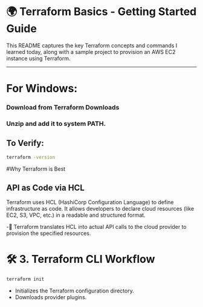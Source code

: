 # 🌍 Terraform Basics - Getting Started Guide

This README captures the key Terraform concepts and commands I learned today, along with a sample project to provision an AWS EC2 instance using Terraform.

---

# For Windows:

### Download from Terraform Downloads

### Unzip and add it to system PATH.

## To Verify:

```bash
terraform -version
```

#Why Terraform is Best

##  API as Code via HCL

Terraform uses HCL (HashiCorp Configuration Language) to define infrastructure as code. It allows developers to declare cloud resources (like EC2, S3, VPC, etc.) in a readable and structured format.

-🧠 Terraform translates HCL into actual API calls to the cloud provider to provision the specified resources.


# 🛠️ 3. Terraform CLI Workflow
```bash
terraform init
```

- Initializes the Terraform configuration directory.
- Downloads provider plugins.

